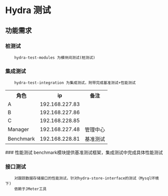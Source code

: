 Hydra 测试
================================================

功能需求
-----------------------------------------------
### 桩测试
        hydra-test-modules 为模块间测试(桩测试)
### 集成测试
        hydra-test-integration 为集成测试，附带完成基准测试+性能测试
<table>
    <tr>
        <th>角色</th>
        <th>ip</th>
        <th>备注</th>
    </tr>
    <tr>
        <td>A</td>
        <td>192.168.227.83</td>
        <td></td>
    </tr>
    <tr>
        <td>B</td>
        <td>192.168.227.86</td>
        <td></td>
    </tr>
    <tr>
        <td>C</td>
        <td>192.168.228.85</td>
        <td></td>
    </tr>
    <tr>
        <td>Manager</td>
        <td>192.168.227.48</td>
        <td>管理中心</td>
    </tr>
    <tr>
        <td>Benchmark</td>
        <td>192.168.228.81</td>
        <td>基准测试</td>
    </tr>
</table>
### 性能测试
        benchmark模块提供基准测试框架，集成测试中完成具体性能测试

### 接口测试
        对跟踪数据存储接口的性能测试，针对hydra-store-interface的测试（Mysql环境下)
        依赖于JMeter工具





